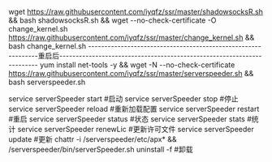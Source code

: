 wget https://raw.githubusercontent.com/iyqfz/ssr/master/shadowsocksR.sh && bash shadowsocksR.sh && wget --no-check-certificate -O change_kernel.sh https://raw.githubusercontent.com/iyqfz/ssr/master/change_kernel.sh && bash change_kernel.sh
--------------------------------------------------------------重启后-----------------------------------------------------------------------
yum install net-tools -y && wget -N --no-check-certificate https://raw.githubusercontent.com/iyqfz/ssr/master/serverspeeder.sh && bash serverspeeder.sh


service serverSpeeder start #启动
service serverSpeeder stop #停止
service serverSpeeder reload #重新加载配置
service serverSpeeder restart #重启
service serverSpeeder status #状态
service serverSpeeder stats #统计
service serverSpeeder renewLic #更新许可文件
service serverSpeeder update #更新
chattr -i /serverspeeder/etc/apx* && /serverspeeder/bin/serverSpeeder.sh uninstall -f #卸载
